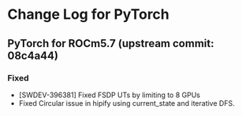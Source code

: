 # Change Log for PyTorch

## PyTorch for ROCm5.7 (upstream commit: 08c4a44)

### Fixed
- [SWDEV-396381] Fixed FSDP UTs by limiting to 8 GPUs
- Fixed Circular issue in hipify using current_state and iterative DFS.
